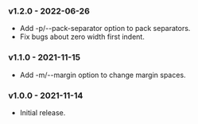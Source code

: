 ### v1.2.0 - 2022-06-26

- Add -p/--pack-separator option to pack separators.
- Fix bugs about zero width first indent.

### v1.1.0 - 2021-11-15

- Add -m/--margin option to change margin spaces.

### v1.0.0 - 2021-11-14

- Initial release.

